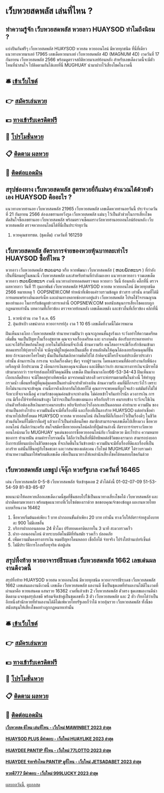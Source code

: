 # เว็บหวยสดพลัส เล่นที่ไหน ?
## ทำความรู้จัก เว็บหวยสดพลัส หวยลาว HUAYSOD ทำไมถึงนิยม ?
แบ่งปันกันฟรีๆ เว็บหวยสดพลัส HUAYSOD หวยสด หวยออนไลน์ มีหวยทุกชนิด ที่นี่ที่เดียว แนวทางหวยมาเลย์ 17965 เลขเด็ดหวยมาเลย์ เว็บหวยสดพลัส 4D (MAGNUM 4D) งวดวันที่ 17 กันยายน เว็บหวยสดพลัส 2566 พร้อมดูตรวจสถิติหวยมาเลย์ย้อนหลัง สำหรับเลขเด็ดงวดนี้จะมีตัวไหนที่น่าสนใจ ไปติดตามกันได้เลยที่นี่ MUGHUAY นำมาฝากไว้เสี่ยงโชคในงวดนี้

## 🛎 [เข้าเว็บไซต์](https://bit.ly/3BG5bNw)
## 👉 [สมัครเล่นหวย](https://bit.ly/3BG5bNw)
## 💵 [ทางเข้ารับเครดิตฟรี](https://bit.ly/3C3mvgS)
## 👑 [โปรโมชั่นหวย](https://bit.ly/3C3mvgS)
## 📋 [ติดตาม ผลหวย](https://bit.ly/3C3mvgS)
## 📱 [ติดต่อแอดมิน](https://bit.ly/3C3mvgS)

## สรุปช่องทาง เว็บหวยสดพลัส สูตรหวยยี่กีแม่นๆ คำนวณได้ด้วยตัวเอง HUAYSOD คืออะไร ?
แนวทางหวยฮานอย เว็บหวยสดพลัส 21965 เว็บหวยสดพลัส เลขเด็ดหวยฮานอยวันนี้ ประจำงวดวันที่ 21 กันยายน 2566 ส่องเลขฮานอยวิ่งรูด เว็บหวยสดพลัส แม่นๆ ไว้เป็นตัวช่วยในการเสี่ยงโชคตัดสินใจซื้อเลขฮานอย เว็บหวยสดพลัส พร้อมตรวจเช็คผลรางวัลหวยฮานอยออนไลน์ย้อนหลัง เว็บหวยสดพลัส ตรวจหวยออนไลน์ได้ที่นี่เป็นประจำทุกวัน
1. หวยคุณชายรชต. (ชุดเต็ม) งวดวันที่ 161259

## เว็บหวยสดพลัส อัตราการจ่ายของหวยหุ้นบาทละเท่าไร HUAYSOD ซื้อที่ไหน ?
หวยลาว เว็บหวยสดพลัส ຫວຍລາວ หรือ หวยพัฒนา เว็บหวยสดพลัส ( ຫວຍພັດທະນາ ) ที่กำลังเป็นที่นิยมอยู่ในขณะนี้ เว็บหวยสดพลัส และสำหรับท่านที่กำลังมองหา แนวทางหวยลาว รวมเลขเด็ดหวยลาว ຫວຍພັດທະນາ งวดนี้
 แนวทางถ่ายทอดสดตรวจผล หวยลาว วันนี้ ย้อนหลัง คลิ๊กที่นี่ 
ตรวจผลหวยลาว วันที่ 11 กุมภาพันธ์ เว็บหวยสดพลัส HUAYSOD หวยสด หวยออนไลน์ มีหวยทุกชนิด 2566
หมายเหตุ 1  OOPSNEW.COM ทำหน้าที่เพียงแค่รวบรวมข้อมูล ข่าวสาร เท่านั้น ตามที่ได้มีการเผยแพร่ทางอินเตอร์เน็ท และผ่านทางหลายช่องทางอยู่แล้ว เว็บหวยสดพลัส โปรดใช้วิจารณญาณของท่านเอง ในการรับข้อมูลข่าวสารเหล่านี้ OOPSNEW.COM ขอสนับสนุนการเสี่ยงโชคแบบถูกกฎหมายเท่านั้น
บทความที่เกี่ยวข้อง
ตรวจหวยย้อนหลัง เลขเด็ดเลขดัง และข่าวอื่นที่เกี่ยวข้อง คลิกที่นี่
1. หวยน้าอ้วน งวด 1 ต.ค. 65
2. ลุ้นเข้าเป้า เลขนำลาภ หวยอาจารย์กุ้ง งวด 1 10 65 เลขเด็ดที่งวดนี้ไม่ควรพลาด

ฝันเห็นนางเงือก เว็บหวยสดพลัส ทำนายความฝันว่า คุณจะถูกคนชั้นสูงรังแก ระวังอย่าให้ความเครียดเพิ่มขึ้น จนเป็นปัญหาในเรื่องสุขภาพ คุณจะเจอเรื่องเครียด และ แรงกดดัน ต้องรับภาระหลายอย่าง และจะได้รับโชคก้อนใหญ่ ภายในไม่กี่เดือนที่จะถึงนี้
ด้านความรัก คนโสดอาจจะมีเรื่องรักซ้อนเข้ามา สอดแทรกให้ยุ่งยากใจได้ จะมีญาติผู้ใหญ่คอยเป็นแม่สื่อ ช่วยผลักดันให้คุณได้ลงเอยกับคนคุณที่ชื่นชอบ ถ้าจะมองหาใครใหม่ๆ นั้นเป็นอันล้มเลิกความคิดไปได้ ถ้าคิดจะมีใครก็จะแค่ประเดี๋ยวประด๋าวเท่านั้น
ด้านการเงิน การงาน จะเกิดเรื่องติดๆ ขัดๆ จากผู้ร่วมงาน โดยเฉพาะคนที่ต้องทำงานกับพี่น้องเครือญาติ อีกประมาณ 2 เดือนการเงินของคุณจะมั่นคง และดีขึ้นกว่าเก่า สถานะทางการเงินจะมีรายได้เข้ามามากกว่า รายจ่ายส่งผลให้ชีวิตคุณดีขึ้น
เลขเด็ด ฝันเห็นนางเงือก66-53-34-43
ฝันเห็นนางเงือกเกล็ดสีทอง จะมีโชคอยู่ทางทิศเหนือ มาจากคนผิวสองสี เคราะห์กรรมตามทันในช่วงนี้ ให้ทำบุญกรวดน้ำ เพื่อนหรือผู้ที่คุณคุ้นเคยเป็นอย่างดีจะทำตัวห่างเหิน
ด้านความรัก คนที่มีกิ๊กจงระวังไว้ เพราะอีกไม่นานงานจะเข้าคุณ งานนี้อาจถึงเลิกลากันไปเลยก็ได้ คุณอาจจะพบคนที่ถูกใจแล้ว แต่มันยังไม่ใช่จังหวะที่จะเจอเนื้อคู่ ความรักของคุณค่อนข้างจะห่างเหิน ไม่ค่อยเข้าใจกันเท่าไรนัก
ดวงการเงิน การงาน มีเรื่องใช้จ่ายที่ค่อนข้างสูง ไม่ว่าจะเป็นเรื่องของตนเอง หรือกับบริวาร คนรอบข้าง ระวังจะใช้เงินเกินตัวหรือต้องเสียเงินเพราะคนรอบข้าง หยิบจับทำอะไรก็งอกเงยเป็นดอกผล
คำทำนาย ความฝัน ของท่านเป็นอย่างไรบ้าง ความฝันนั้นจะมีทั้งเรื่องที่ดี และเรื่องที่เป็นลางร้าย HUAYSOD แต่อย่าเชื่อคำทำนายไปเสียทั้งหมด HUAYSOD หวยสด หวยออนไลน์ อันไหนที่ดีก็เก็บเอาไว้เป็นเรื่องดีๆ ในชีวิต ส่วนอันไหนที่ไม่ดีเราก็แค่รู้ แล้วเอาไว้เป็นคำเตือนก็พอ สมาชิกสามารถจดเลขเด็ดไปเสี่ยงดวง ซื้อหวยออนไลน์ กันดีกว่านะครับ
สนใจสมัครซื้อหวยออนไลน์คลิกที่ปุ่มด้านล่างนี้
อัตราการจ่ายรางวัลหวยออนไลน์บนเว็บ MUGHUAY
จุดเด่นของการซื้อหวยออนไลน์กับ เว็บมักหวย มีอะไรบ้าง
ความหมายของการ ทำนายฝัน ตามตำราโบราณนั้น ได้ถือว่าเป็นสิ่งที่มีอิทธิพลต่อชีวิตของเรามาก สามารถบ่งบอกถึงการเปลี่ยนแปลงในชีวิตของคุณ ที่จะเกิดขึ้นในวันข้างหน้า ความฝันจะมีทั้งเรื่องที่ดีและเรื่องที่เป็นลางร้าย แต่นั้นก็ขึ้นอยู่กับโชคชะตา และวาสนาของแต่ละคน เว็บไซต์ MUGHUAY ได้รวบรวมคำทำนายความฝันมาให้พร้อมตีเลขเด็ด เพื่อเป็นแนวทางให้เหล่านักเสี่ยงโชคได้ทดสอบโชคกันด้วย

## เว็บหวยสดพลัส เลขธูป เจ๊นุ๊ก หวยรัฐบาล งวดวันที่ 16465
เด่น เว็บหวยสดพลัส 0-5-8 เว็บหวยสดพลัส จับเข้าชุดเลข 2 ตัวได้ดังนี้
01-02-07-09
51-53-54-59
81-83-85-87

ขอแนะนำให้คอหวยเลือกเลขเด็ดงวดนี้ชุดที่ชื่นชอบไปใช้เป็นแนวทางเสี่ยงโชคได้ เว็บหวยสดพลัส และฝากติดตามหวยลาว พร้อมชุดแนวทางที่เว็บไซต์ของเราด้วย
ขอขอบคุณเจ้าของข้อมูล
ผลงานหวยไทยแบบเรียนงวด 16462
1. ซื้อหวยเริ่มต้นแค่เพียง 1 บาท ฝากถอนขั้นต่ำเพียง 20 บาท เท่านั้น ทางเว็บให้อัตราจ่ายสูงถึงบาทละ 900 ไม่มีเลขอั้น
2. บริการฝากถอนตลอด 24 ชั่วโมง ปรับยอดเครดิตภายใน 3 นาที สะดวกรวดเร็ว
3. ฝาก-ถอนออนไลน์ ด้วยระบบอัตโนมัติที่ทันสมัย รวดเร็ว ปลอดภัย
4. เพิ่มความมั่นคงทางการเงิน หมดปัญหาโดนหลอก เชื่อถือได้ จ่ายจริง โปร่งใสล้านเปอร์เซ็นต์
5. ไม่มีประวัติการโกงหรือทุจริต ต่อผู้เล่น

## สรุปทิ้งท้าย หวยอาจารย์ธีระเดช เว็บหวยสดพลัส 1662 เลขเด่นผลงานดีงวดนี้
สรุปทิ้งท้าย HUAYSOD หวยสด หวยออนไลน์ มีหวยทุกชนิด หวยอาจารย์ธีระเดช เว็บหวยสดพลัส 1662 เลขเด่นผลงานดีงวดนี้ เลขเด็ด เว็บหวยสดพลัส ผลงานดี ซึ่งเป็นชุดเลขที่ทำผลงานได้ดีในงวดที่ผ่านมาคือ หวยแสนคม แสนรวย 16362 งวดที่แล้วเข้า 2 เว็บหวยสดพลัส ตัวตรง ชุดเลขผลงานดีน่าติดตาม แจกชุดสรุปเลขดี พร้อมจับเข้าคู่เป็นชุดเลขทั้ง 3 ตัว เว็บหวยสดพลัส และ 2 ตัว เรียกได้ว่าเป็นอีกหนึ่งสำนักหวยที่ทำผลงานได้ดีไม่แพ้หวยไทยรัฐเลยก็ว่าได้ หวยลุ้นรวย เว็บหวยสดพลัส ทั้งนี้ขอสนับสนุนให้เสี่ยงโชคอย่างถูกกฎหมายเท่านั้น

## 🛎 [เข้าเว็บไซต์](https://bit.ly/3BG5bNw)
## 👉 [สมัครเล่นหวย](https://bit.ly/3BG5bNw)
## 💵 [ทางเข้ารับเครดิตฟรี](https://bit.ly/3C3mvgS)
## 👑 [โปรโมชั่นหวย](https://bit.ly/3C3mvgS)
## 📋 [ติดตาม ผลหวย](https://bit.ly/3C3mvgS)
## 📱 [ติดต่อแอดมิน](https://bit.ly/3C3mvgS)

#### [เว็บหวยสด ดีไหม เล่นที่ไหน - เว็บใหม่ MAWINBET 2023 ล่าสุด](https://atom.io/themes/เว็บหวยสด%20ดีไหม%20เล่นที่ไหน%20-%20เว็บใหม่%20mawinbet%202023%20ล่าสุด)
#### [HUAYSOD PLUS มีคำตอบ - เว็บใหม่ HUAYLIKE 2023 ล่าสุด](https://atom.io/themes/huaysod%20plus%20มีคำตอบ%20-%20เว็บใหม่%20huaylike%202023%20ล่าสุด)
#### [HUAYDEE PANTIP ที่ไหน - เว็บใหม่ 77LOTTO 2023 ล่าสุด](https://atom.io/themes/huaydee%20pantip%20ที่ไหน%20-%20เว็บใหม่%2077lotto%202023%20ล่าสุด)
#### [HUAYDEE จ่ายจริงไหม PANTIP ดูที่ไหน - เว็บใหม่ JETSADABET 2023 ล่าสุด](https://atom.io/themes/huaydee%20จ่ายจริงไหม%20pantip%20ดูที่ไหน%20-%20เว็บใหม่%20jetsadabet%202023%20ล่าสุด)
#### [หวยดี777 มีคำตอบ - เว็บใหม่ 999LUCKY 2023 ล่าสุด](https://atom.io/themes/หวยดี777%20มีคำตอบ%20-%20เว็บใหม่%20999lucky%202023%20ล่าสุด)

[ผลบอลวันนี้](https://siamsport.tv "ผลบอลวันนี้"), [ดูบอลสด](https://siamsport.tv/ดูบอลสด "ดูบอลสด")